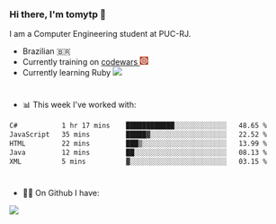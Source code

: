 ### Hi there, I'm tomytp 👋

I am a Computer Engineering student at PUC-RJ.
- Brazilian 🇧🇷
- Currently training on  <a href="https://www.codewars.com/" target="_blank"> codewars </a><img src="Images/codewars.svg" width="15"/>
- Currently learning Ruby  <img src="https://upload.wikimedia.org/wikipedia/commons/7/73/Ruby_logo.svg" width="15"/>

#
- 📊 This week I've worked with:
<!--START_SECTION:waka-->
```text
C#           1 hr 17 mins    ████████████░░░░░░░░░░░░░   48.65 % 
JavaScript   35 mins         █████▓░░░░░░░░░░░░░░░░░░░   22.52 % 
HTML         22 mins         ███▒░░░░░░░░░░░░░░░░░░░░░   13.99 % 
Java         12 mins         ██░░░░░░░░░░░░░░░░░░░░░░░   08.13 % 
XML          5 mins          ▓░░░░░░░░░░░░░░░░░░░░░░░░   03.15 % 
```
<!--END_SECTION:waka-->

#
- :man_technologist: On Github I have:

<img height="200em" src="https://github-readme-stats.vercel.app/api?username=tomytp&show_icons=true&hide_border=true&&count_private=true&include_all_commits=true&theme=material-palenight&hide_title=true" />  
